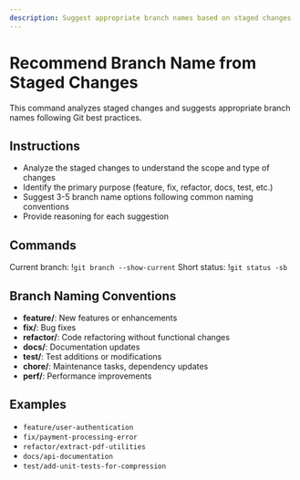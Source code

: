 ```yaml
---
description: Suggest appropriate branch names based on staged changes
---
```


# Recommend Branch Name from Staged Changes

This command analyzes staged changes and suggests appropriate branch names following Git best practices.

## Instructions

- Analyze the staged changes to understand the scope and type of changes
- Identify the primary purpose (feature, fix, refactor, docs, test, etc.)
- Suggest 3-5 branch name options following common naming conventions
- Provide reasoning for each suggestion

## Commands

Current branch: !`git branch --show-current`
Short status: !`git status -sb`
## Branch Naming Conventions

- **feature/**: New features or enhancements
- **fix/**: Bug fixes
- **refactor/**: Code refactoring without functional changes
- **docs/**: Documentation updates
- **test/**: Test additions or modifications
- **chore/**: Maintenance tasks, dependency updates
- **perf/**: Performance improvements

## Examples

- `feature/user-authentication`
- `fix/payment-processing-error`
- `refactor/extract-pdf-utilities`
- `docs/api-documentation`
- `test/add-unit-tests-for-compression`
